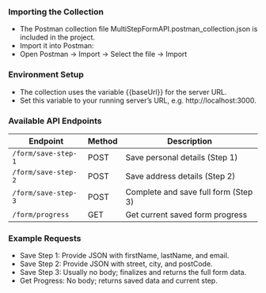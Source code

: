 ### Importing the Collection
- The Postman collection file MultiStepFormAPI.postman_collection.json is included in the project.
- Import it into Postman:
- Open Postman → Import → Select the file → Import

### Environment Setup
- The collection uses the variable {{baseUrl}} for the server URL.
- Set this variable to your running server’s URL, e.g. http://localhost:3000.

### Available API Endpoints

| Endpoint            | Method | Description                          |
| ------------------- | ------ | ------------------------------------ |
| `/form/save-step-1` | POST   | Save personal details (Step 1)       |
| `/form/save-step-2` | POST   | Save address details (Step 2)        |
| `/form/save-step-3` | POST   | Complete and save full form (Step 3) |
| `/form/progress`    | GET    | Get current saved form progress      |

### Example Requests
- Save Step 1: Provide JSON with firstName, lastName, and email.
- Save Step 2: Provide JSON with street, city, and postCode.
- Save Step 3: Usually no body; finalizes and returns the full form data.
- Get Progress: No body; returns saved data and current step.